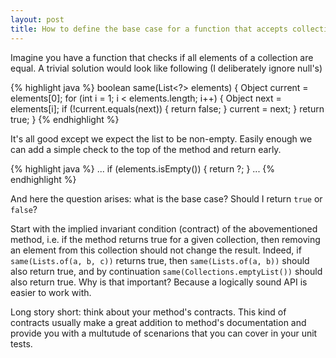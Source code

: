```yaml
---
layout: post
title: How to define the base case for a function that accepts collections
---
```


Imagine you have a function that checks if all elements of a collection are equal. A trivial solution would look like following (I deliberately ignore null's)

{% highlight java %}
boolean same(List<?> elements) {
	Object current = elements[0];
	for (int i = 1; i < elements.length; i++) {
	    Object next = elements[i];
	    if (!current.equals(next)) {
	       return false;
	    }
	    current = next;
	}
	return true;
}
{% endhighlight %}

It's all good except we expect the list to be non-empty. Easily enough we can add a simple check to the top of the method and return early.

{% highlight java %}
...
if (elements.isEmpty()) {
   return ?;
}
...
{% endhighlight %}

And here the question arises: what is the base case? Should I return `true` or `false`?

Start with the implied invariant condition (contract) of the abovementioned method, i.e. if the method returns true for a given collection, then removing an element from this collection should not change the result.
Indeed, if `same(Lists.of(a, b, c))` returns true, then `same(Lists.of(a, b))` should also return true, and by continuation `same(Collections.emptyList())` should also return true. Why is that important?
Because a logically sound API is easier to work with.

Long story short: think about your method's contracts. This kind of contracts usually make a great addition to method's documentation and provide you with a multutude of scenarions that you can cover in your unit tests.
